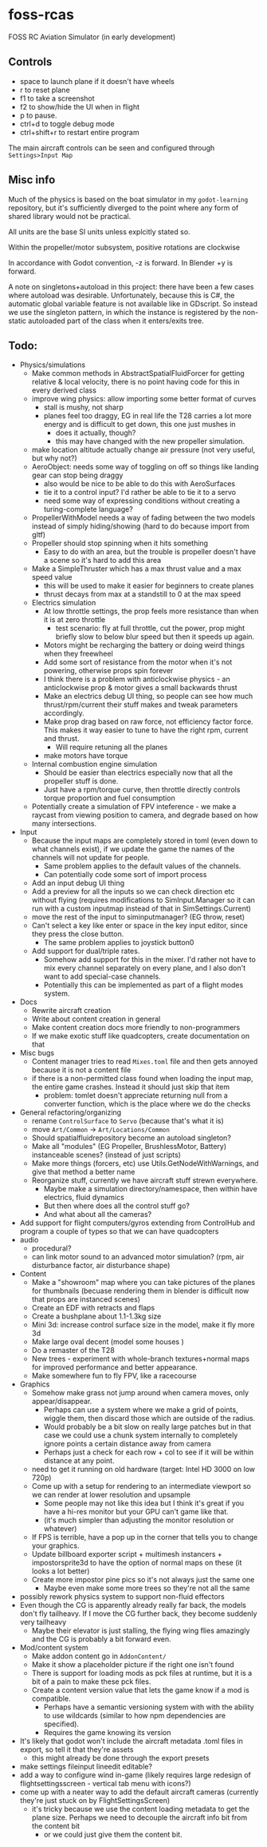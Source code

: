 # foss-rcas

FOSS RC Aviation Simulator (in early development)

## Controls

- space to launch plane if it doesn't have wheels
- r to reset plane
- f1 to take a screenshot
- f2 to show/hide the UI when in flight
- p to pause.
- ctrl+d to toggle debug mode
- ctrl+shift+r to restart entire program

The main aircraft controls can be seen and configured through `Settings>Input Map`

## Misc info

Much of the physics is based on the boat simulator in my `godot-learning` repository, but it's sufficiently diverged to the point where any form of shared library would not be practical.

All units are the base SI units unless explcitly stated so.

Within the propeller/motor subsystem, positive rotations are clockwise

In accordance with Godot convention, -z is forward. In Blender +y is forward.

A note on singletons+autoload in this project: there have been a few cases where autoload was desirable. Unfortunately, because this is C#, the automatic global variable feature is not available like in GDscript. So instead we use the singleton pattern, in which the instance is registered by the non-static autoloaded part of the class when it enters/exits tree.

## Todo:
- Physics/simulations
    - Make common methods in AbstractSpatialFluidForcer for getting relative & local velocity, there is no point having code for this in every derived class
    - improve wing physics: allow importing some better format of curves
        - stall is mushy, not sharp
        - planes feel too draggy, EG in real life the T28 carries a lot more energy and is difficult to get down, this one just mushes in
            - does it actually, though?
            - this may have changed with the new propeller simulation.
    - make location altitude actually change air pressure (not very useful, but why not?)
    - AeroObject: needs some way of toggling on off so things like landing gear can stop being draggy
        - also would be nice to be able to do this with AeroSurfaces
        - tie it to a control input? I'd rather be able to tie it to a servo
        - need some way of expressing conditions without creating a turing-complete language?
    - PropellerWithModel needs a way of fading between the two models instead of simply hiding/showing (hard to do because import from gltf)
    - Propeller should stop spinning when it hits something
        - Easy to do with an area, but the trouble is propeller doesn't have a scene so it's hard to add this area
    - Make a SimpleThruster which has a max thrust value and a max speed value
        - this will be used to make it easier for beginners to create planes
        - thrust decays from max at a standstill to 0 at the max speed
    - Electrics simulation
        - At low throttle settings, the prop feels more resistance than when it is at zero throttle
            - test scenario: fly at full throttle, cut the power, prop might briefly slow to below blur speed but then it speeds up again.
        - Motors might be recharging the battery or doing weird things when they freewheel
        - Add some sort of resistance from the motor when it's not powering, otherwise props spin forever
        - I think there is a problem with anticlockwise physics - an anticlockwise prop & motor gives a small backwards thrust
        - Make an electrics debug UI thing, so people can see how much thrust/rpm/current their stuff makes and tweak parameters accordingly.
        - Make prop drag based on raw force, not efficiency factor force. This makes it way easier to tune to have the right rpm, current and thrust.
            - Will require retuning all the planes
        - make motors have torque
    - Internal combustion engine simulation
        - Should be easier than electrics especially now that all the propeller stuff is done.
        - Just have a rpm/torque curve, then throttle directly controls torque proportion and fuel consumption
    - Potentially create a simulation of FPV inteference - we make a raycast from viewing position to camera, and degrade based on how many intersections.
- Input
    - Because the input maps are completely stored in toml (even down to what channels exist), if we update the game the names of the channels will not update for people.
        - Same problem applies to the default values of the channels.
        - Can potentially code some sort of import process
    - Add an input debug UI thing
    - Add a preview for all the inputs so we can check direction etc without flying (requires modifications to SimInput.Manager so it can run with a custom inputmap instead of that in SimSettings.Current)
    - move the rest of the input to siminputmanager? (EG throw, reset)
    - Can't select a key like enter or space in the key input editor, since they press the close button.
        - The same problem applies to joystick button0
    - Add support for dual/triple rates.
        - Somehow add support for this in the mixer. I'd rather not have to mix every channel separately on every plane, and I also don't want to add special-case channels.
        - Potentially this can be implemented as part of a flight modes system.
- Docs
    - Rewrite aircraft creation
    - Write about content creation in general
    - Make content creation docs more friendly to non-programmers
    - If we make exotic stuff like quadcopters, create documentation on that
- Misc bugs
    - Content manager tries to read `Mixes.toml` file and then gets annoyed because it is not a content file
    - if there is a non-permitted class found when loading the input map, the entire game crashes. Instead it should just skip that item
        - problem: tomlet doesn't appreciate returning null from a converter function, which is the place where we do the checks
- General refactoring/organizing
    - rename `ControlSurface` to `Servo` (because that's what it is)
    - move `Art/Common` -> `Art/Locations/Common`
    - Should spatialfluidrepository become an autoload singleton?
    - Make all "modules" (EG Propeller, BrushlessMotor, Battery) instanceable scenes? (instead of just scripts)
    - Make more things (forcers, etc) use Utils.GetNodeWithWarnings, and give that method a better name
    - Reorganize stuff, currently we have aircraft stuff strewn everywhere.
        - Maybe make a simulation directory/namespace, then within have electrics, fluid dynamics
        - But then where does all the control stuff go?
        - And what about all the cameras?
- Add support for flight computers/gyros extending from ControlHub and program a couple of types so that we can have quadcopters
- audio
    - procedural?
    - can link motor sound to an advanced motor simulation? (rpm, air disturbance factor, air disturbance shape)
- Content
    - Make a "showroom" map where you can take pictures of the planes for thumbnails (becuase rendering them in blender is difficult now that props are instanced scenes)
    - Create an EDF with retracts and flaps
    - Create a bushplane about 1.1-1.3kg size
    - Mini 3d: increase control surface size in the model, make it fly more 3d
    - Make large oval decent (model some houses )
    - Do a remaster of the T28
    - New trees - experiment with whole-branch textures+normal maps for improved performance and better appearance.
    - Make somewhere fun to fly FPV, like a racecourse
- Graphics
    - Somehow make grass not jump around when camera moves, only appear/disappear.
        - Perhaps can use a system where we make a grid of points, wiggle them, then discard those which are outside of the radius.
        - Would probably be a bit slow on really large patches but in that case we could use a chunk system internally to completely ignore points a certain distance away from camera
        - Perhaps just a check for each row + col to see if it will be within distance at any point.
    - need to get it running on old hardware (target: Intel HD 3000 on low 720p)
    - Come up with a setup for rendering to an intermediate viewport so we can render at lower resolution and upsample
        - Some people may not like this idea but I think it's great if you have a hi-res monitor but your GPU can't game like that.
        - (it's much simpler than adjusting the monitor resolution or whatever)
    - If FPS is terrible, have a pop up in the corner that tells you to change your graphics.
    - Update billboard exporter script + multimesh instancers + impostorsprite3d to have the option of normal maps on these (it looks a lot better)
    - Create more impostor pine pics so it's not always just the same one
        - Maybe even make some more trees so they're not all the same
- possibly rework physics system to support non-fluid effectors
- Even though the CG is apparently already really far back, the models don't fly tailheavy. If I move the CG further back, they become suddenly very tailheavy
    - Maybe their elevator is just stalling, the flying wing flies amazingly and the CG is probably a bit forward even.
- Mod/content system
    - Make addon content go in `AddonContent/`
    - Make it show a placeholder picture if the right one isn't found
    - There is support for loading mods as pck files at runtime, but it is a bit of a pain to make these pck files.
    - Create a content version value that lets the game know if a mod is compatible.
        - Perhaps have a semantic versioning system with with the ability to use wildcards (similar to how npm dependencies are specified).
        - Requires the game knowing its version
- It's likely that godot won't include the aircraft metadata .toml files in export, so tell it that they're assets
    - this might already be done through the export presets
- make settings fileinput lineedit editable?
- add a way to configure wind in-game (likely requires large redesign of flightsettingsscreen - vertical tab menu with icons?)
- come up with a neater way to add the default aircraft cameras (currently they're just stuck on by FlightSettingsScreen)
    - it's tricky because we use the content loading metadata to get the plane size. Perhaps we need to decouple the aircraft info bit from the content bit
        - or we could just give them the content bit.